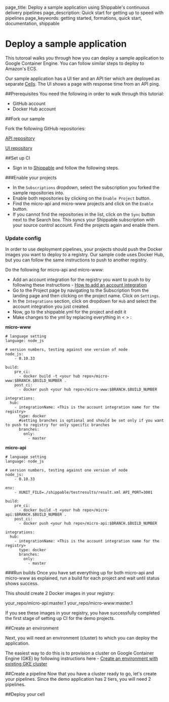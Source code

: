 page_title: Deploy a sample application using Shippable's continuous delivery pipelines
page_description: Quick start for getting up to speed with pipelines
page_keywords: getting started, formations, quick start, documentation, shippable

# Deploy a sample application

This tutoroal walks you through how you can deploy a sample application to Google Container Engine. You can follow similar steps to deploy to Amazon's ECS.

Our sample application has a UI tier and an API tier which are deployed as separate [Cells](glossary.md/#cell). The UI shows a page with response time from an API ping.

##Prerequisites
 You need the following in order to walk through this tutorial:
 - GitHub account
 - Docker Hub account
 
##Fork our sample 

Fork the following GitHub repositories:

[API repository](https://github.com/aye0aye/micro-api)

[UI repository](https://github.com/aye0aye/micro-www)


##Set up CI

- Sign in to [Shippable](https://app.shippable.com) and follow the following steps.

###Enable your projects
- In the `Subscriptions` dropdown, select the subscription you forked the sample repositories into.
- Enable both repositories by clicking on the `Enable Project` button.
- Find the micro-api and micro-www projects and click on the `Enable` button.
- If you cannot find the repositories  in the list, click on the `Sync` button next to the Search box. This syncs your Shippable subscription with your source control account. Find the projects again and enable them.

### Update config
In order to use deployment pipelines, your projects should push the Docker images you want to deploy to a registry. Our sample code uses Docker Hub, but you can follow the same instructions to push to another registry.

Do the following for micro-api and micro-www:

- Add an account integration for the registry you want to push to by following these instructions - [How to add an account integration](int_docker_registries.md)
- Go to the Project page by navigating to the Subscription from the landing page and then clicking on the project name. Click on `Settings`. 
- In the `Integrations` section, click on dropdown for `Hub` and select the account integration you just created.
- Now, go to the shippable.yml for the project and edit it
- Make changes to the yml by replacing everything in < > :

**micro-www**
```
# language setting
language: node_js

# version numbers, testing against one version of node
node_js:
    - 0.10.33

build:
    pre_ci: 
      - docker build -t <your hub repo>/micro-www:$BRANCH.$BUILD_NUMBER .
    post_ci: 
      - docker push <your hub repo>/micro-www:$BRANCH.$BUILD_NUMBER

integrations:
  hub:
    - integrationName: <This is the account integration name for the registry>
      type: docker
      #setting branches is optional and should be set only if you want to push to registry for only specific branches
      branches: 
        only:
          - master

```

**micro-api**
```
# language setting
language: node_js

# version numbers, testing against one version of node
node_js:
    - 0.10.33

env:
    - XUNIT_FILE=./shippable/testresults/result.xml API_PORT=3001

build:
    pre_ci: 
      - docker build -t <your hub repo>/micro-api:$BRANCH.$BUILD_NUMBER .
    post_ci: 
      - docker push <your hub repo>/micro-api:$BRANCH.$BUILD_NUMBER

integrations:
  hub:
    - integrationName: <This is the account integration name for the registry>
      type: docker
      branches:
        only:
          - master
```


###Run builds
Once you have set everything up for both micro-api and micro-www as explained, run a build for each project and wait until status shows success.

This should create 2 Docker images in your registry:

your_repo/micro-api:master.1
your_repo/micro-www:master.1

If you see these images in your registry, you have successfully completed the first stage of setting up CI for the demo projects.

##Create an environment

Next, you will need an environment (cluster) to which you can deploy the application.

The easiest way to do this is to provision a cluster on Google Container Engine (GKE) by following instructions here - [Create an environment with existing GKE cluster](pipelines_configure.md#gke_cluster)


##Create a pipeline
Now that you have a cluster ready to go, let's create your pipelines. Since the demo application has 2 tiers, you will need 2 pipelines.

##Deploy your cell
